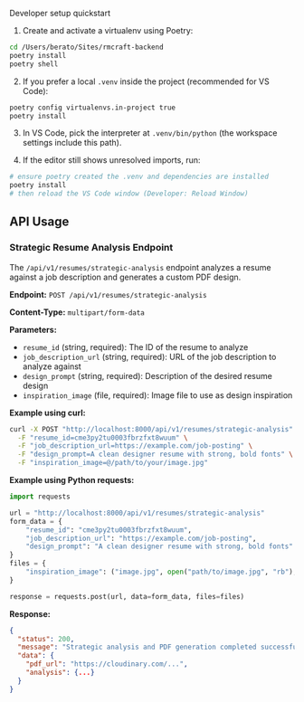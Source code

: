 Developer setup quickstart

1. Create and activate a virtualenv using Poetry:

```bash
cd /Users/berato/Sites/rmcraft-backend
poetry install
poetry shell
```

2. If you prefer a local `.venv` inside the project (recommended for VS Code):

```bash
poetry config virtualenvs.in-project true
poetry install
```

3. In VS Code, pick the interpreter at `.venv/bin/python` (the workspace settings include this path).

4. If the editor still shows unresolved imports, run:

```bash
# ensure poetry created the .venv and dependencies are installed
poetry install
# then reload the VS Code window (Developer: Reload Window)
```

## API Usage

### Strategic Resume Analysis Endpoint

The `/api/v1/resumes/strategic-analysis` endpoint analyzes a resume against a job description and generates a custom PDF design.

**Endpoint:** `POST /api/v1/resumes/strategic-analysis`

**Content-Type:** `multipart/form-data`

**Parameters:**
- `resume_id` (string, required): The ID of the resume to analyze
- `job_description_url` (string, required): URL of the job description to analyze against
- `design_prompt` (string, required): Description of the desired resume design
- `inspiration_image` (file, required): Image file to use as design inspiration

**Example using curl:**
```bash
curl -X POST "http://localhost:8000/api/v1/resumes/strategic-analysis" \
  -F "resume_id=cme3py2tu0003fbrzfxt8wuum" \
  -F "job_description_url=https://example.com/job-posting" \
  -F "design_prompt=A clean designer resume with strong, bold fonts" \
  -F "inspiration_image=@/path/to/your/image.jpg"
```

**Example using Python requests:**
```python
import requests

url = "http://localhost:8000/api/v1/resumes/strategic-analysis"
form_data = {
    "resume_id": "cme3py2tu0003fbrzfxt8wuum",
    "job_description_url": "https://example.com/job-posting",
    "design_prompt": "A clean designer resume with strong, bold fonts"
}
files = {
    "inspiration_image": ("image.jpg", open("path/to/image.jpg", "rb"), "image/jpeg")
}

response = requests.post(url, data=form_data, files=files)
```

**Response:**
```json
{
  "status": 200,
  "message": "Strategic analysis and PDF generation completed successfully",
  "data": {
    "pdf_url": "https://cloudinary.com/...",
    "analysis": {...}
  }
}
```
